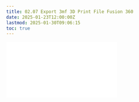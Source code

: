 ```yaml
---
title: 02.07 Export 3mf 3D Print File Fusion 360
date: 2025-01-23T12:00:00Z
lastmod: 2025-01-30T09:06:15
toc: true
---
```


![Link to included file contents](../../../../digital-fabrication/3d-printing/export-3mf-for-3d-printing-fusion-360.md)
